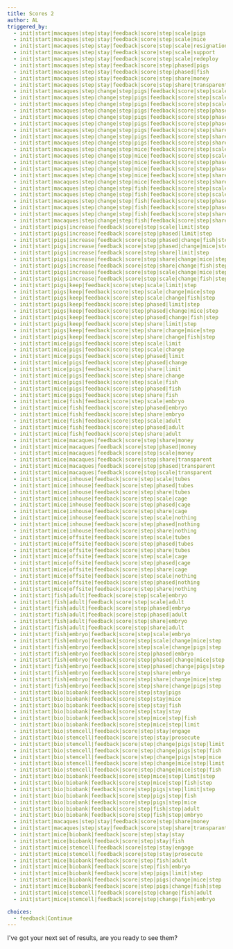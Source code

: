 ```yaml
---
title: Scores 2
author: AL
triggered_by:
  - init|start|macaques|step|stay|feedback|score|step|scale|pigs
  - init|start|macaques|step|stay|feedback|score|step|scale|mice
  - init|start|macaques|step|stay|feedback|score|step|scale|resignation
  - init|start|macaques|step|stay|feedback|score|step|scale|support
  - init|start|macaques|step|stay|feedback|score|step|scale|redeploy
  - init|start|macaques|step|stay|feedback|score|step|phased|pigs
  - init|start|macaques|step|stay|feedback|score|step|phased|fish
  - init|start|macaques|step|stay|feedback|score|step|share|money
  - init|start|macaques|step|stay|feedback|score|step|share|transparent
  - init|start|macaques|step|change|step|pigs|feedback|score|step|scale|limit|step
  - init|start|macaques|step|change|step|pigs|feedback|score|step|scale|change|mice|step
  - init|start|macaques|step|change|step|pigs|feedback|score|step|scale|change|fish|step
  - init|start|macaques|step|change|step|pigs|feedback|score|step|phased|limit|step
  - init|start|macaques|step|change|step|pigs|feedback|score|step|phased|change|mice|step
  - init|start|macaques|step|change|step|pigs|feedback|score|step|phased|change|fish|step
  - init|start|macaques|step|change|step|pigs|feedback|score|step|share|limit|step
  - init|start|macaques|step|change|step|pigs|feedback|score|step|share|change|mice|step
  - init|start|macaques|step|change|step|pigs|feedback|score|step|share|change|fish|step
  - init|start|macaques|step|change|step|mice|feedback|score|step|scale|limit
  - init|start|macaques|step|change|step|mice|feedback|score|step|scale|fish
  - init|start|macaques|step|change|step|mice|feedback|score|step|phased|limit
  - init|start|macaques|step|change|step|mice|feedback|score|step|phased|fish
  - init|start|macaques|step|change|step|mice|feedback|score|step|share|limit
  - init|start|macaques|step|change|step|mice|feedback|score|step|share|fish
  - init|start|macaques|step|change|step|fish|feedback|score|step|scale|adult
  - init|start|macaques|step|change|step|fish|feedback|score|step|scale|embryo
  - init|start|macaques|step|change|step|fish|feedback|score|step|phased|adult
  - init|start|macaques|step|change|step|fish|feedback|score|step|phased|embryo
  - init|start|macaques|step|change|step|fish|feedback|score|step|share|adult
  - init|start|macaques|step|change|step|fish|feedback|score|step|share|embryo
  - init|start|pigs|increase|feedback|score|step|scale|limit|step
  - init|start|pigs|increase|feedback|score|step|phased|limit|step
  - init|start|pigs|increase|feedback|score|step|phased|change|fish|step
  - init|start|pigs|increase|feedback|score|step|phased|change|mice|step
  - init|start|pigs|increase|feedback|score|step|share|limit|step
  - init|start|pigs|increase|feedback|score|step|share|change|mice|step
  - init|start|pigs|increase|feedback|score|step|share|change|fish|step
  - init|start|pigs|increase|feedback|score|step|scale|change|mice|step
  - init|start|pigs|increase|feedback|score|step|scale|change|fish|step
  - init|start|pigs|keep|feedback|score|step|scale|limit|step
  - init|start|pigs|keep|feedback|score|step|scale|change|mice|step
  - init|start|pigs|keep|feedback|score|step|scale|change|fish|step
  - init|start|pigs|keep|feedback|score|step|phased|limit|step
  - init|start|pigs|keep|feedback|score|step|phased|change|mice|step
  - init|start|pigs|keep|feedback|score|step|phased|change|fish|step
  - init|start|pigs|keep|feedback|score|step|share|limit|step
  - init|start|pigs|keep|feedback|score|step|share|change|mice|step
  - init|start|pigs|keep|feedback|score|step|share|change|fish|step
  - init|start|mice|pigs|feedback|score|step|scale|limit
  - init|start|mice|pigs|feedback|score|step|scale|change
  - init|start|mice|pigs|feedback|score|step|phased|limit
  - init|start|mice|pigs|feedback|score|step|phased|change
  - init|start|mice|pigs|feedback|score|step|share|limit
  - init|start|mice|pigs|feedback|score|step|share|change
  - init|start|mice|pigs|feedback|score|step|scale|fish
  - init|start|mice|pigs|feedback|score|step|phased|fish
  - init|start|mice|pigs|feedback|score|step|share|fish
  - init|start|mice|fish|feedback|score|step|scale|embryo
  - init|start|mice|fish|feedback|score|step|phased|embryo
  - init|start|mice|fish|feedback|score|step|share|embryo
  - init|start|mice|fish|feedback|score|step|scale|adult
  - init|start|mice|fish|feedback|score|step|phased|adult
  - init|start|mice|fish|feedback|score|step|share|adult
  - init|start|mice|macaques|feedback|score|step|share|money
  - init|start|mice|macaques|feedback|score|step|phased|money
  - init|start|mice|macaques|feedback|score|step|scale|money
  - init|start|mice|macaques|feedback|score|step|share|transparent
  - init|start|mice|macaques|feedback|score|step|phased|transparent
  - init|start|mice|macaques|feedback|score|step|scale|transparent
  - init|start|mice|inhouse|feedback|score|step|scale|tubes
  - init|start|mice|inhouse|feedback|score|step|phased|tubes
  - init|start|mice|inhouse|feedback|score|step|share|tubes
  - init|start|mice|inhouse|feedback|score|step|scale|cage
  - init|start|mice|inhouse|feedback|score|step|phased|cage
  - init|start|mice|inhouse|feedback|score|step|share|cage
  - init|start|mice|inhouse|feedback|score|step|scale|nothing
  - init|start|mice|inhouse|feedback|score|step|phased|nothing
  - init|start|mice|inhouse|feedback|score|step|share|nothing
  - init|start|mice|offsite|feedback|score|step|scale|tubes
  - init|start|mice|offsite|feedback|score|step|phased|tubes
  - init|start|mice|offsite|feedback|score|step|share|tubes
  - init|start|mice|offsite|feedback|score|step|scale|cage
  - init|start|mice|offsite|feedback|score|step|phased|cage
  - init|start|mice|offsite|feedback|score|step|share|cage
  - init|start|mice|offsite|feedback|score|step|scale|nothing
  - init|start|mice|offsite|feedback|score|step|phased|nothing
  - init|start|mice|offsite|feedback|score|step|share|nothing
  - init|start|fish|adult|feedback|score|step|scale|embryo
  - init|start|fish|adult|feedback|score|step|scale|adult
  - init|start|fish|adult|feedback|score|step|phased|embryo
  - init|start|fish|adult|feedback|score|step|phased|adult
  - init|start|fish|adult|feedback|score|step|share|embryo
  - init|start|fish|adult|feedback|score|step|share|adult
  - init|start|fish|embryo|feedback|score|step|scale|embryo
  - init|start|fish|embryo|feedback|score|step|scale|change|mice|step
  - init|start|fish|embryo|feedback|score|step|scale|change|pigs|step
  - init|start|fish|embryo|feedback|score|step|phased|embryo
  - init|start|fish|embryo|feedback|score|step|phased|change|mice|step
  - init|start|fish|embryo|feedback|score|step|phased|change|pigs|step
  - init|start|fish|embryo|feedback|score|step|share|embryo
  - init|start|fish|embryo|feedback|score|step|share|change|mice|step
  - init|start|fish|embryo|feedback|score|step|share|change|pigs|step
  - init|start|bio|biobank|feedback|score|step|stay|pigs
  - init|start|bio|biobank|feedback|score|step|stay|mice
  - init|start|bio|biobank|feedback|score|step|stay|fish
  - init|start|bio|biobank|feedback|score|step|stay|stay
  - init|start|bio|biobank|feedback|score|step|mice|step|fish
  - init|start|bio|biobank|feedback|score|step|mice|step|limit
  - init|start|bio|stemcell|feedback|score|step|stay|engage
  - init|start|bio|stemcell|feedback|score|step|stay|prosecute
  - init|start|bio|stemcell|feedback|score|step|change|pigs|step|limit|step
  - init|start|bio|stemcell|feedback|score|step|change|pigs|step|fish
  - init|start|bio|stemcell|feedback|score|step|change|pigs|step|mice
  - init|start|bio|stemcell|feedback|score|step|change|mice|step|limit
  - init|start|bio|stemcell|feedback|score|step|change|mice|step|fish
  - init|start|bio|biobank|feedback|score|step|mice|step|limit|step
  - init|start|bio|biobank|feedback|score|step|mice|step|fish|step
  - init|start|bio|biobank|feedback|score|step|pigs|step|limit|step
  - init|start|bio|biobank|feedback|score|step|pigs|step|fish
  - init|start|bio|biobank|feedback|score|step|pigs|step|mice
  - init|start|bio|biobank|feedback|score|step|fish|step|adult
  - init|start|bio|biobank|feedback|score|step|fish|step|embryo
  - init|start|macaques|step|stay|feedback|score|step|share|money
  - init|start|macaques|step|stay|feedback|score|step|share|transparant
  - init|start|mice|biobank|feedback|score|step|stay|stay
  - init|start|mice|biobank|feedback|score|step|stay|fish
  - init|start|mice|stemcell|feedback|score|step|stay|engage
  - init|start|mice|stemcell|feedback|score|step|stay|prosecute
  - init|start|mice|biobank|feedback|score|step|fish|adult
  - init|start|mice|biobank|feedback|score|step|fish|embryo
  - init|start|mice|biobank|feedback|score|step|pigs|limit|step
  - init|start|mice|biobank|feedback|score|step|pigs|change|mice|step
  - init|start|mice|biobank|feedback|score|step|pigs|change|fish|step
  - init|start|mice|stemcell|feedback|score|step|change|fish|adult
  - init|start|mice|stemcell|feedback|score|step|change|fish|embryo

choices:
  - feedback|Continue
---
```


I've got your next set of results, are you ready to see them?
